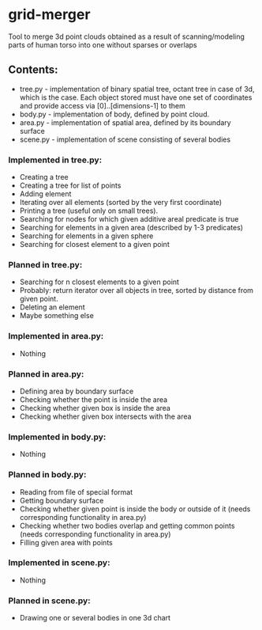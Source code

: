 # grid-merger
Tool to merge 3d point clouds obtained as a result of scanning/modeling parts of human torso into one without sparses or overlaps

## Contents:
*  tree.py - implementation of binary spatial tree, octant tree in case of 3d, which is the case. Each object stored must have one set of coordinates and provide access via [0]..[dimensions-1] to them
*  body.py - implementation of body, defined by point cloud.
*  area.py - implementation of spatial area, defined by its boundary surface
*  scene.py - implementation of scene consisting of several bodies


### Implemented in tree.py:

*  Creating a tree
*  Creating a tree for list of points
*  Adding element
*  Iterating over all elements (sorted by the very first coordinate)
*  Printing a tree (useful only on small trees).
*  Searching for nodes for which given additive areal predicate is true
*  Searching for elements in a given area (described by 1-3 predicates)
*  Searching for elements in a given sphere
*  Searching for closest element to a given point

### Planned in tree.py:

*  Searching for n closest elements to a given point
*  Probably: return iterator over all objects in tree, sorted by distance from given point.
*  Deleting an element
*  Maybe something else

### Implemented in area.py:

*  Nothing

### Planned in area.py:

*  Defining area by boundary surface
*  Checking whether the point is inside the area
*  Checking whether given box is inside the area
*  Checking whether given box intersects with the area

### Implemented in body.py:

*  Nothing

### Planned in body.py:

*  Reading from file of special format
*  Getting boundary surface
*  Checking whether given point is inside the body or outside of it (needs corresponding functionality in area.py)
*  Checking whether two bodies overlap and getting common points (needs corresponding functionality in area.py)
*  Filling given area with points

### Implemented in scene.py:

*  Nothing

### Planned in scene.py:

*  Drawing one or several bodies in one 3d chart

